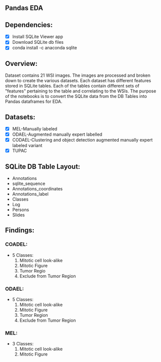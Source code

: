 ## Pandas EDA 

## Dependencies:

- [x] Install SQLite Viewer app 
- [x] Download SQLite db files
- [x] conda install -c anaconda sqlite

## Overview:

Dataset contains 21 WSI images. The images are processed and broken down to create the various datasets. Each dataset has different features stored in SQLite tables. Each of the tables contain different sets of "features" pertaining to the table and correlating to the WSIs. The purpose of the notebooks is to convert the SQLite data from the DB Tables into Pandas dataframes for EDA.  

## Datasets:

- [x] MEL-Manually labeled
- [x] ODAEL-Augmented manually expert labelled
- [x] CODAEL-Clustering and object detection augmented manually expert labeled variant
- [x] TUPAC

## SQLite DB Table Layout:

- Annotations
- sqlite_sequence
- Annotations_coordinates
- Annotations_label
- Classes
- Log
- Persons
- Slides

## Findings:

### COADEL:

- 5 Classes:
	1. Mitotic cell look-alike
	2. Mitotic Figure
	4. Tumor Regio
	5. Exclude from Tumor Region

### ODAEL:

- 5 Classes:
	1. Mitotic cell look-alike
	2. Mitotic Figure
	4. Tumor Region
	5. Exclude from Tumor Region

### MEL:

- 3 Classes:
	1. Mitotic cell look-alike
	2. Mitotic Figure
